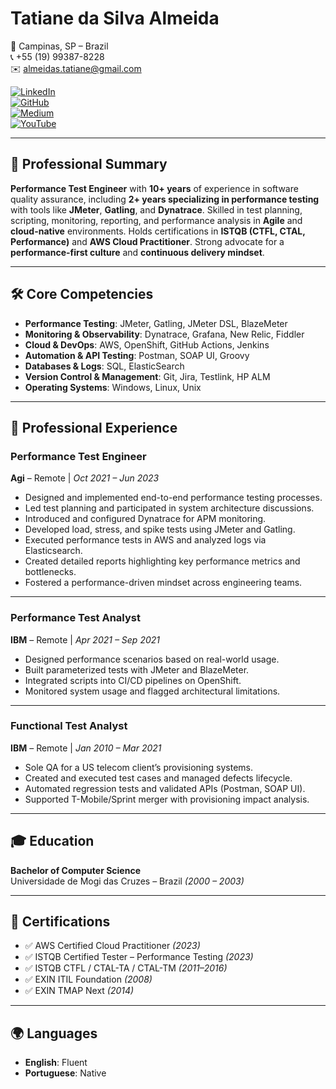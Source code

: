 # Tatiane da Silva Almeida

📍 Campinas, SP – Brazil  
📞 +55 (19) 99387-8228  
✉️ almeidas.tatiane@gmail.com  

[![LinkedIn](https://img.shields.io/badge/LinkedIn-%230077B5?style=flat-square&logo=linkedin&logoColor=white)](https://www.linkedin.com/in/tatianealmeida)  
[![GitHub](https://img.shields.io/badge/GitHub-%23181717?style=flat-square&logo=github&logoColor=white)](https://github.com/almeidas-tatiane)  
[![Medium](https://img.shields.io/badge/Medium-12100E?style=flat-square&logo=medium&logoColor=white)](https://medium.com/@almeidas.tatiane)  
[![YouTube](https://img.shields.io/badge/YouTube-%23FF0000?style=flat-square&logo=youtube&logoColor=white)](https://youtube.com/watch?v=BhCYA7fUE4Y)


---

## 🧩 Professional Summary

**Performance Test Engineer** with **10+ years** of experience in software quality assurance, including **2+ years specializing in performance testing** with tools like **JMeter**, **Gatling**, and **Dynatrace**. Skilled in test planning, scripting, monitoring, reporting, and performance analysis in **Agile** and **cloud-native** environments. Holds certifications in **ISTQB (CTFL, CTAL, Performance)** and **AWS Cloud Practitioner**. Strong advocate for a **performance-first culture** and **continuous delivery mindset**.

---

## 🛠️ Core Competencies

- **Performance Testing**: JMeter, Gatling, JMeter DSL, BlazeMeter  
- **Monitoring & Observability**: Dynatrace, Grafana, New Relic, Fiddler  
- **Cloud & DevOps**: AWS, OpenShift, GitHub Actions, Jenkins  
- **Automation & API Testing**: Postman, SOAP UI, Groovy  
- **Databases & Logs**: SQL, ElasticSearch  
- **Version Control & Management**: Git, Jira, Testlink, HP ALM  
- **Operating Systems**: Windows, Linux, Unix  

---

## 💼 Professional Experience

### **Performance Test Engineer**  
**Agi** – Remote | *Oct 2021 – Jun 2023*  
- Designed and implemented end-to-end performance testing processes.  
- Led test planning and participated in system architecture discussions.  
- Introduced and configured Dynatrace for APM monitoring.  
- Developed load, stress, and spike tests using JMeter and Gatling.  
- Executed performance tests in AWS and analyzed logs via Elasticsearch.  
- Created detailed reports highlighting key performance metrics and bottlenecks.  
- Fostered a performance-driven mindset across engineering teams.  

---

### **Performance Test Analyst**  
**IBM** – Remote | *Apr 2021 – Sep 2021*  
- Designed performance scenarios based on real-world usage.  
- Built parameterized tests with JMeter and BlazeMeter.  
- Integrated scripts into CI/CD pipelines on OpenShift.  
- Monitored system usage and flagged architectural limitations.  

---

### **Functional Test Analyst**  
**IBM** – Remote | *Jan 2010 – Mar 2021*  
- Sole QA for a US telecom client’s provisioning systems.  
- Created and executed test cases and managed defects lifecycle.  
- Automated regression tests and validated APIs (Postman, SOAP UI).  
- Supported T-Mobile/Sprint merger with provisioning impact analysis.  

---

## 🎓 Education

**Bachelor of Computer Science**  
Universidade de Mogi das Cruzes – Brazil *(2000 – 2003)*

---

## 🧾 Certifications

- ✅ AWS Certified Cloud Practitioner *(2023)*  
- ✅ ISTQB Certified Tester – Performance Testing *(2023)*  
- ✅ ISTQB CTFL / CTAL-TA / CTAL-TM *(2011–2016)*  
- ✅ EXIN ITIL Foundation *(2008)*  
- ✅ EXIN TMAP Next *(2014)*  

---

## 🌍 Languages

- **English**: Fluent  
- **Portuguese**: Native

